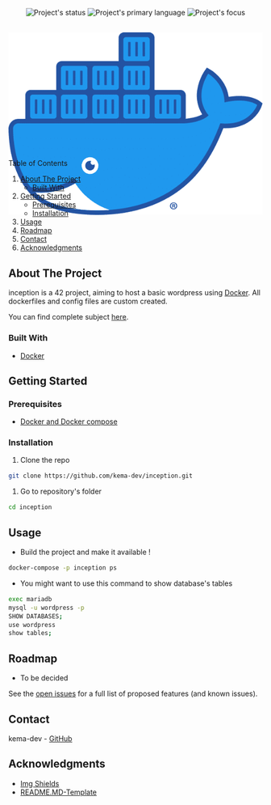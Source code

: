 <div id="top"></div>
<p align=center>
  <img alt="Project's status" src="https://img.shields.io/badge/Status-Old%20and%20not%20maintained-red">
  <img alt="Project's primary language" src="https://img.shields.io/badge/Language-Docker-blue">
  <img alt="Project's focus" src="https://img.shields.io/badge/Focus-Containerized%20website-blue">
</p>

<!-- PROJECT LOGO -->
<br />
<div align="center" style="height:200px; margin-bottom:10%">
  <a>
    <img src="assets/docker_moby.png" alt="Docker logo">
  </a>
</div>

<!-- TABLE OF CONTENTS -->
<summary>Table of Contents</summary>
<ol>
<li>
	<a href="#about-the-project">About The Project</a>
	<ul>
	<li><a href="#built-with">Built With</a></li>
	</ul>
</li>
<li>
	<a href="#getting-started">Getting Started</a>
	<ul>
	<li><a href="#prerequisites">Prerequisites</a></li>
	<li><a href="#installation">Installation</a></li>
	</ul>
</li>
<li><a href="#usage">Usage</a></li>
<li><a href="#roadmap">Roadmap</a></li>
<li><a href="#contact">Contact</a></li>
<li><a href="#acknowledgments">Acknowledgments</a></li>
</ol>
</details>

<!-- ABOUT THE PROJECT -->
## About The Project

<!-- TODO Put images from the project here -->

inception is a 42 project, aiming to host a basic wordpress using [Docker](https://www.docker.com/). All dockerfiles and config files are custom created.

You can find complete subject <a href="docs/">here</a>.

### Built With

* <a href="https://www.docker.com/" target="_blank" title="Docker's website">Docker</a>

<!-- GETTING STARTED -->
## Getting Started

### Prerequisites

* [Docker and Docker compose](https://docs.docker.com/compose/install/)

### Installation

1. Clone the repo

```sh
git clone https://github.com/kema-dev/inception.git
```

1. Go to repository's folder

```sh
cd inception
```

<!-- USAGE EXAMPLES -->
## Usage

* Build the project and make it available !

```sh
docker-compose -p inception ps
```

* You might want to use this command to show database's tables

```sh
exec mariadb
mysql -u wordpress -p
SHOW DATABASES;
use wordpress
show tables;
```

<!-- ROADMAP -->
## Roadmap

* To be decided

See the [open issues](https://github.com/kema-dev/inception/issues) for a full list of proposed features (and known issues).

<!-- CONTACT -->
## Contact

kema-dev - [GitHub](https://github.com/kema-dev)

<!-- TODO Add Ocean and Thomas as creators -->

## Acknowledgments

* [Img Shields](https://shields.io)
* [README.MD-Template](https://github.com/othneildrew/Best-README-Template)
